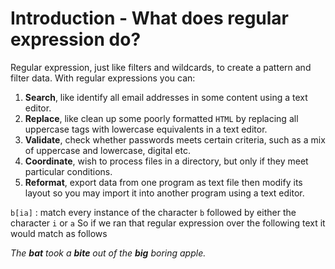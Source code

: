 # Introduction - What does regular expression do?

Regular expression, just like filters and wildcards, to create a pattern and filter data. With regular expressions you can:

1. **Search**, like identify all email addresses in some content using a text editor.
2. **Replace**, like clean up some poorly formatted `HTML` by replacing all uppercase tags with lowercase equivalents in a text editor.
3. **Validate**, check whether passwords meets certain criteria, such as a mix of uppercase and lowercase, digital etc.
4. **Coordinate**, wish to process files in a directory, but only if they meet particular conditions.
5. **Reformat**, export data from one program as text file then modify its layout so you may import it into another program using a text editor.

`b[ia]` : match every instance of the character `b` followed by either the character `i` or `a` So if we ran that regular expression over the following text it would match as follows

*The **bat** took a **bite** out of the **big** boring apple.*


